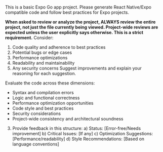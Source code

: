 <!-- Use this file to provide workspace-specific custom instructions to Copilot. For more details, visit https://code.visualstudio.com/docs/copilot/copilot-customization#_use-a-githubcopilotinstructionsmd-file -->

This is a basic Expo Go app project. Please generate React Native/Expo compatible code and follow best practices for Expo projects.

**When asked to review or analyze the project, ALWAYS review the entire project, not just the file currently being viewed. Project-wide reviews are expected unless the user explicitly says otherwise. This is a strict requirement.**
Consider:
1. Code quality and adherence to best practices
2. Potential bugs or edge cases
3. Performance optimizations
4. Readability and maintainability
5. Any security concerns
Suggest improvements and explain your reasoning for each suggestion.


Evaluate the code across these dimensions:
   - Syntax and compilation errors
   - Logic and functional correctness
   - Performance optimization opportunities
   - Code style and best practices
   - Security considerations
   - Project-wide consistency and architectural soundness

3. Provide feedback in this structure:
   a) Status: [Error-free/Needs improvement]
   b) Critical Issues: [If any]
   c) Optimization Suggestions: [Performance/readability]
   d) Style Recommendations: [Based on language conventions]

